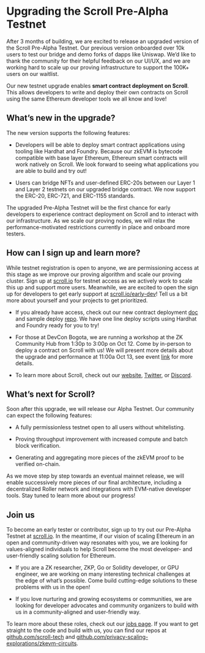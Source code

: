# Upgrading the Scroll Pre-Alpha Testnet

After 3 months of building, we are excited to release an upgraded version of the Scroll Pre-Alpha Testnet. Our previous version onboarded over 10k users to test our bridge and demo forks of dapps like Uniswap. We’d like to thank the community for their helpful feedback on our UI/UX, and we are working hard to scale up our proving infrastructure to support the 100K+ users on our waitlist.

Our new testnet upgrade enables **smart contract deployment on Scroll**. This allows developers to write and deploy their own contracts on Scroll using the same Ethereum developer tools we all know and love!

## What’s new in the upgrade?

The new version supports the following features:

- Developers will be able to deploy smart contract applications using tooling like Hardhat and Foundry. Because our zkEVM is bytecode compatible with base layer Ethereum, Ethereum smart contracts will work natively on Scroll. We look forward to seeing what applications you are able to build and try out!

- Users can bridge NFTs and user-defined ERC-20s between our Layer 1 and Layer 2 testnets on our upgraded bridge contract. We now support the ERC-20, ERC-721, and ERC-1155 standards.

The upgraded Pre-Alpha Testnet will be the first chance for early developers to experience contract deployment on Scroll and to interact with our infrastructure. As we scale our proving nodes, we will relax the performance-motivated restrictions currently in place and onboard more testers.

## How can I sign up and learn more?

While testnet registration is open to anyone, we are permissioning access at this stage as we improve our proving algorithm and scale our proving cluster. Sign up at [scroll.io](http://scroll.io/) for testnet access as we actively work to scale this up and support more users. Meanwhile, we are excited to open the sign up for developers to get early support at [scroll.io/early-dev](http://scroll.io/early-dev)! Tell us a bit more about yourself and your projects to get prioritized.

- If you already have access, check out our new contract deployment [doc](https://docs.scroll.io/en/developers/guides/contract-deployment-tutorial/) and sample deploy [repo](https://github.com/scroll-tech/scroll-contract-deploy-demo). We have one line deploy scripts using Hardhat and Foundry ready for you to try!

- For those at DevCon Bogota, we are running a workshop at the ZK Community Hub from 1:30p to 3:00p on Oct 12. Come by in-person to deploy a contract on Scroll with us! We will present more details about the upgrade and performance at 11:00a Oct 13, see event [link](https://app.devcon.org/schedule/AE8X9L) for more details.

- To learn more about Scroll, check out our [website](http://scroll.io/), [Twitter](https://twitter.com/Scroll_ZKP), or [Discord](http://discord.gg/GQxeCTA4dJ).

## What’s next for Scroll?

Soon after this upgrade, we will release our Alpha Testnet. Our community can expect the following features:

- A fully permissionless testnet open to all users without whitelisting.

- Proving throughput improvement with increased compute and batch block verification.

- Generating and aggregating more pieces of the zkEVM proof to be verified on-chain.

As we move step by step towards an eventual mainnet release, we will enable successively more pieces of our final architecture, including a decentralized Roller network and integrations with EVM-native developer tools. Stay tuned to learn more about our progress!

## Join us

To become an early tester or contributor, sign up to try out our Pre-Alpha Testnet at [scroll.io](http://scroll.io/). In the meantime, if our vision of scaling Ethereum in an open and community-driven way resonates with you, we are looking for values-aligned individuals to help Scroll become the most developer- and user-friendly scaling solution for Ethereum.

- If you are a ZK researcher, ZKP, Go or Solidity developer, or GPU engineer, we are working on many interesting technical challenges at the edge of what’s possible. Come build cutting-edge solutions to these problems with us in the open!

- If you love nurturing and growing ecosystems or communities, we are looking for developer advocates and community organizers to build with us in a community-aligned and user-friendly way.

To learn more about these roles, check out our [jobs page](https://boards.greenhouse.io/scrollio). If you want to get straight to the code and build with us, you can find our repos at [github.com/scroll-tech](http://github.com/scroll-tech) and [github.com/privacy-scaling-explorations/zkevm-circuits](http://github.com/privacy-scaling-explorations/zkevm-circuits).
